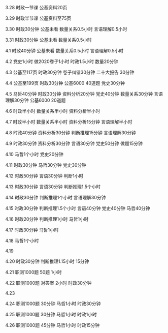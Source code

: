 3.28 时政一节课 公基资料20页

3.29 时政半节课 公基资料至75页

3.30 时政30分钟 公基未看 数量关系0.5小时 言语理解0.5小时

3.31 时政30分钟 公基未看 数量关系0.5小时 

4.1 时政40分钟 公基未看 数量关系0.5小时 言语理解0.5小时

4.2 党史1小时 做2020卷子1小时 时政1.5小时 数量20分钟

4.3 公基至117页 时政30分钟 卷子纠错30分钟 二十大报告 30分钟

4.4 公基至199页 时政30分钟 公基6000 40道题 党史30分钟

4.5 马哲40分钟 时政30分钟 资料分析20分钟 党史40分钟 数量关系30分钟 言语理解30分钟 
公基6000 20道题

4.6 时政半小时 数量关系半小时 资料分析半小时

4.7 时政半小时 数量关系半小时 资料分析15分钟 言语理解半小时

4.8 时政40分钟 资料分析30分钟 判断推理15分钟 言语理解30分钟

4.9 时政30分钟 资料分析30分钟 言语30分钟 党史50分钟 做题15分钟

4.10 马哲1个小时 党史20分钟

4.11 时政30分钟 马哲30分钟 党史30分钟

4.12 时政50分钟 言语30分钟 判断1小时

4.13 时政30分钟 言语30分钟 判断推理1.5个小时

4.14 时政30分钟 判断推理1个小时 言语理解30分钟

4.15 时政30分钟 判断推理1.5个小时 言语40分钟 党史40分钟 马哲40分钟

4.16 时政20分钟 判断推理1小时 马哲1小时

4.17 时政30分钟 马哲1小时

4.18 马哲1个小时

4.19

4.20 时政30分钟 判断推理1.15小时 15分钟  

4.21 职测1000题 50题 1小时

4.22 职测1000题 对答案 2小时 时政30分钟

4.23 

4.24 职测1000题 30分钟 马哲1小时 时政30分钟

4.25 职测1000题 30分钟 马哲1小时 时政1小时

4.26 职测1000题 45分钟 马哲1小时 时政15分钟




